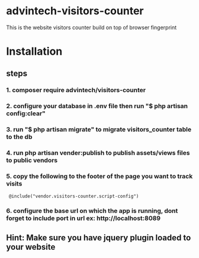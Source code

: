 # advintech-visitors-counter
This is the website visitors counter build on top of browser fingerprint

# Installation

## steps
### 1. composer require advintech/visitors-counter

### 2. configure your database in .env file then run "$ php artisan config:clear"

### 3. run "$ php artisan migrate" to migrate visitors_counter table to the db

### 4. run php artisan vender:publish to publish assets/views files to public vendors

### 5. copy the following to the footer of the page you want to track visits
     @include("vendor.visitors-counter.script-config")

### 6. configure the base url on which the app is running, dont forget to include port in url ex: http://localhost:8089


## Hint: Make sure you have jquery plugin loaded to your website

